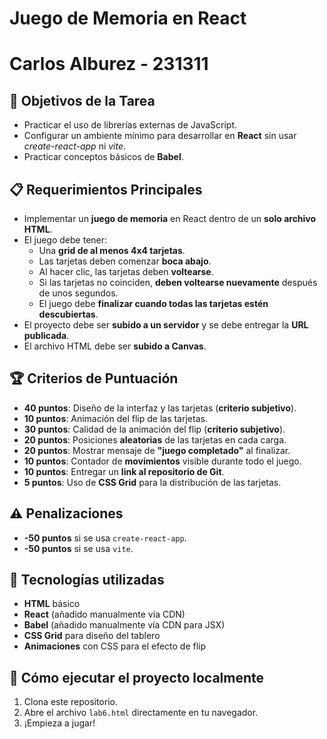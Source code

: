 # Juego de Memoria en React
# Carlos Alburez - 231311

## 🎯 Objetivos de la Tarea

- Practicar el uso de librerías externas de JavaScript.
- Configurar un ambiente mínimo para desarrollar en **React** sin usar *create-react-app* ni *vite*.
- Practicar conceptos básicos de **Babel**.

## 📋 Requerimientos Principales

- Implementar un **juego de memoria** en React dentro de un **solo archivo HTML**.
- El juego debe tener:
  - Una **grid de al menos 4x4 tarjetas**.
  - Las tarjetas deben comenzar **boca abajo**.
  - Al hacer clic, las tarjetas deben **voltearse**.
  - Si las tarjetas no coinciden, **deben voltearse nuevamente** después de unos segundos.
  - El juego debe **finalizar cuando todas las tarjetas estén descubiertas**.
- El proyecto debe ser **subido a un servidor** y se debe entregar la **URL publicada**.
- El archivo HTML debe ser **subido a Canvas**.

## 🏆 Criterios de Puntuación

- **40 puntos**: Diseño de la interfaz y las tarjetas (**criterio subjetivo**).
- **10 puntos**: Animación del flip de las tarjetas.
- **30 puntos**: Calidad de la animación del flip (**criterio subjetivo**).
- **20 puntos**: Posiciones **aleatorias** de las tarjetas en cada carga.
- **20 puntos**: Mostrar mensaje de **"juego completado"** al finalizar.
- **10 puntos**: Contador de **movimientos** visible durante todo el juego.
- **10 puntos**: Entregar un **link al repositorio de Git**.
- **5 puntos**: Uso de **CSS Grid** para la distribución de las tarjetas.

## ⚠️ Penalizaciones

- **-50 puntos** si se usa `create-react-app`.
- **-50 puntos** si se usa `vite`.

## 📂 Tecnologías utilizadas

- **HTML** básico
- **React** (añadido manualmente vía CDN)
- **Babel** (añadido manualmente vía CDN para JSX)
- **CSS Grid** para diseño del tablero
- **Animaciones** con CSS para el efecto de flip


## 🚀 Cómo ejecutar el proyecto localmente

1. Clona este repositorio.
2. Abre el archivo `lab6.html` directamente en tu navegador.
3. ¡Empieza a jugar!
